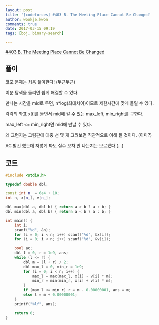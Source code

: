 ```yaml
---
layout: post
title: '[codeforces] #403 B. The Meeting Place Cannot Be Changed'
author: wookje.kwon
comments: true
date: 2017-03-15 09:19
tags: [boj, binary-search]

---
```


[#403 B. The Meeting Place Cannot Be Changed](http://codeforces.com/contest/782/problem/B)

## 풀이

코포 문제는 처음 풀이한다! (두근두근)

이분 탐색을 돌리면 쉽게 해결할 수 있다.

만나는 시간을 mid로 두면, n*log(최대차이)이므로 제한시간에 맞게 돌릴 수 있다.

각각의 좌표 x[i]를 돌면서 mid에 갈 수 있는 max_left, min_right를 구한다.

max_left <= min_right면 mid에 만날 수 있다.

왜 그런지는 그림판에 대충 선 몇 개 그려보면 직관적으로 이해 될 것이다. (아마?) 

AC 받긴 했는데 저렇게 짜도 실수 오차 안 나는지는 모르겠다 (...)

## 코드

```cpp
#include <stdio.h>

typedef double dbl;

const int n_ = 6e4 + 10;
int n, x[n_], v[n_];

dbl max(dbl a, dbl b) { return a > b ? a : b; }
dbl min(dbl a, dbl b) { return a < b ? a : b; }

int main() {
	int i;
	scanf("%d", &n);
	for (i = 0; i < n; i++) scanf("%d", &x[i]);
	for (i = 0; i < n; i++) scanf("%d", &v[i]);

	bool ac;
	dbl l = 0, r = 1e9, ans;
	while (l <= r) {
		dbl m = (l + r) / 2;
		dbl max_l = 0, min_r = 1e9;
		for (i = 0; i < n; i++) {
			max_l = max(max_l, x[i] - v[i] * m);
			min_r = min(min_r, x[i] + v[i] * m);
		}
		if (max_l <= min_r) r = m - 0.00000001, ans = m;
		else l = m + 0.00000001;
	}
	printf("%lf", ans);

	return 0;
}
```

